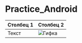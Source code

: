 # Practice_Android
| Столбец 1 | Столбец 2 |
|----------|-----------|
| Текст    | ![Гифка](screen_recording.gif) |

